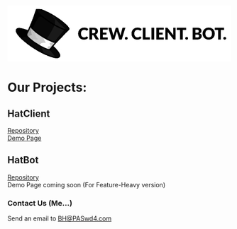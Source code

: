 ![](HC.png)

# Our Projects:

## HatClient

[Repository](https://github.com/HatCrew/HatClient/)<br>
[Demo Page](https://hatcrew.github.io/hatclient/)

## HatBot

[Repository](https://github.com/HatCrew/HatBot)<br>
Demo Page coming soon (For Feature-Heavy version)

### Contact Us (Me...)

Send an email to [BH@PASwd4.com](mailto:bh@paswd4.com)
